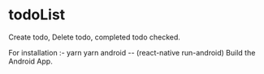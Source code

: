 # todoList
Create todo, Delete todo, completed todo checked.

For installation :-
yarn
yarn android -- (react-native run-android) Build the Android App.
